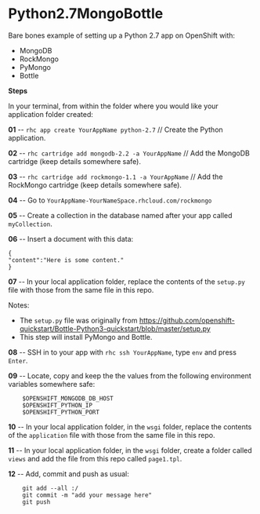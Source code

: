 Python2.7MongoBottle
======================================

Bare bones example of setting up a Python 2.7 app on OpenShift with:

- MongoDB
- RockMongo
- PyMongo
- Bottle

**Steps**

In your terminal, from within the folder where you would like your application folder created:  


**01** -- `rhc app create YourAppName python-2.7`   // Create the Python application.

**02** -- `rhc cartridge add mongodb-2.2 -a YourAppName`   // Add the MongoDB cartridge (keep details somewhere safe).

**03** -- `rhc cartridge add rockmongo-1.1 -a YourAppName`   // Add the RockMongo cartridge (keep details somewhere safe).

**04** -- Go to `YourAppName-YourNameSpace.rhcloud.com/rockmongo`

**05** -- Create a collection in the database named after your app called `myCollection`.

**06** -- Insert a document with this data:


    {
    "content":"Here is some content."
    }


**07** -- In your local application folder, replace the contents of the `setup.py` file with those from the same file in this repo.

Notes:

- The `setup.py` file was originally from https://github.com/openshift-quickstart/Bottle-Python3-quickstart/blob/master/setup.py
- This step will install PyMongo and Bottle.

**08** -- SSH in to your app with `rhc ssh YourAppName`, type `env` and press `Enter`.

**09** -- Locate, copy and keep the the values from the following environment variables somewhere safe:

        $OPENSHIFT_MONGODB_DB_HOST
        $OPENSHIFT_PYTHON_IP
        $OPENSHIFT_PYTHON_PORT

**10** -- In your local application folder, in the `wsgi` folder, replace the contents of the `application` file with those from the same file in this repo.  

**11** -- In your local application folder, in the `wsgi` folder, create a folder called `views` and add the file from this repo called `page1.tpl`.  

**12** -- Add, commit and push as usual:  

        git add --all :/
        git commit -m "add your message here"
        git push
